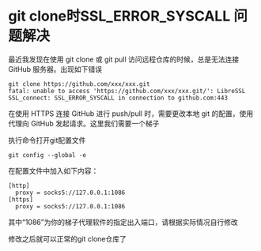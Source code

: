 
# git clone时SSL_ERROR_SYSCALL 问题解决

最近我发现在使用 git clone 或 git pull 访问远程仓库的时候，总是无法连接 GitHub 服务器。出现如下错误

```shell
git clone https://github.com/xxx/xxx.git
fatal: unable to access 'https://github.com/xxx/xxx.git/': LibreSSL SSL_connect: SSL_ERROR_SYSCALL in connection to github.com:443 

```

在使用 HTTPS 连接 GitHub 进行 push/pull 时，需要更改本地 git 的配置，使用代理向 GitHub 发起请求。这里我们需要一个梯子

执行命令打开git配置文件

```shell
git config --global -e
```

在配置文件中加入如下内容：

```shell
[http]
  proxy = socks5://127.0.0.1:1086
[https]
  proxy = socks5://127.0.0.1:1086
```

其中“1086”为你的梯子代理软件的指定出入端口，请根据实际情况自行修改

修改之后就可以正常的git clone仓库了